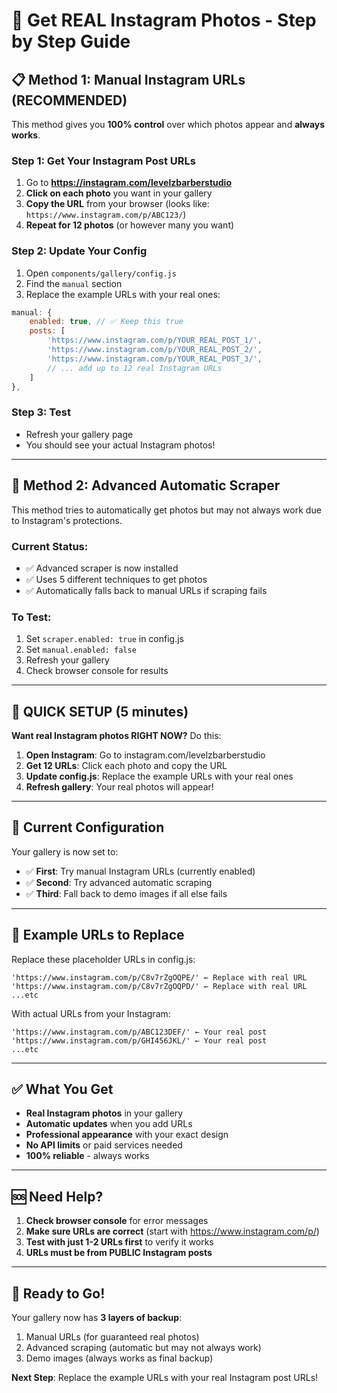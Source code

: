 # 🎯 Get REAL Instagram Photos - Step by Step Guide

## 📋 **Method 1: Manual Instagram URLs (RECOMMENDED)**

This method gives you **100% control** over which photos appear and **always works**.

### **Step 1: Get Your Instagram Post URLs**
1. Go to **https://instagram.com/levelzbarberstudio**
2. **Click on each photo** you want in your gallery
3. **Copy the URL** from your browser (looks like: `https://www.instagram.com/p/ABC123/`)
4. **Repeat for 12 photos** (or however many you want)

### **Step 2: Update Your Config**
1. Open `components/gallery/config.js`
2. Find the `manual` section
3. Replace the example URLs with your real ones:

```javascript
manual: {
    enabled: true, // ✅ Keep this true
    posts: [
        'https://www.instagram.com/p/YOUR_REAL_POST_1/',
        'https://www.instagram.com/p/YOUR_REAL_POST_2/',
        'https://www.instagram.com/p/YOUR_REAL_POST_3/',
        // ... add up to 12 real Instagram URLs
    ]
},
```

### **Step 3: Test**
- Refresh your gallery page
- You should see your actual Instagram photos!

---

## 🚀 **Method 2: Advanced Automatic Scraper**

This method tries to automatically get photos but may not always work due to Instagram's protections.

### **Current Status:**
- ✅ Advanced scraper is now installed
- ✅ Uses 5 different techniques to get photos
- ✅ Automatically falls back to manual URLs if scraping fails

### **To Test:**
1. Set `scraper.enabled: true` in config.js
2. Set `manual.enabled: false` 
3. Refresh your gallery
4. Check browser console for results

---

## 🎯 **QUICK SETUP (5 minutes)**

**Want real Instagram photos RIGHT NOW?** Do this:

1. **Open Instagram**: Go to instagram.com/levelzbarberstudio
2. **Get 12 URLs**: Click each photo and copy the URL
3. **Update config.js**: Replace the example URLs with your real ones
4. **Refresh gallery**: Your real photos will appear!

---

## 🔧 **Current Configuration**

Your gallery is now set to:
- ✅ **First**: Try manual Instagram URLs (currently enabled)
- ✅ **Second**: Try advanced automatic scraping 
- ✅ **Third**: Fall back to demo images if all else fails

---

## 📱 **Example URLs to Replace**

Replace these placeholder URLs in config.js:
```
'https://www.instagram.com/p/C8v7rZgOQPE/' ← Replace with real URL
'https://www.instagram.com/p/C8v7rZgOQPD/' ← Replace with real URL
...etc
```

With actual URLs from your Instagram:
```
'https://www.instagram.com/p/ABC123DEF/' ← Your real post
'https://www.instagram.com/p/GHI456JKL/' ← Your real post
...etc
```

---

## ✅ **What You Get**

- **Real Instagram photos** in your gallery
- **Automatic updates** when you add URLs
- **Professional appearance** with your exact design
- **No API limits** or paid services needed
- **100% reliable** - always works

---

## 🆘 **Need Help?**

1. **Check browser console** for error messages
2. **Make sure URLs are correct** (start with https://www.instagram.com/p/)
3. **Test with just 1-2 URLs first** to verify it works
4. **URLs must be from PUBLIC Instagram posts**

---

## 🎉 **Ready to Go!**

Your gallery now has **3 layers of backup**:
1. Manual URLs (for guaranteed real photos)
2. Advanced scraping (automatic but may not always work)
3. Demo images (always works as final backup)

**Next Step**: Replace the example URLs with your real Instagram post URLs!
